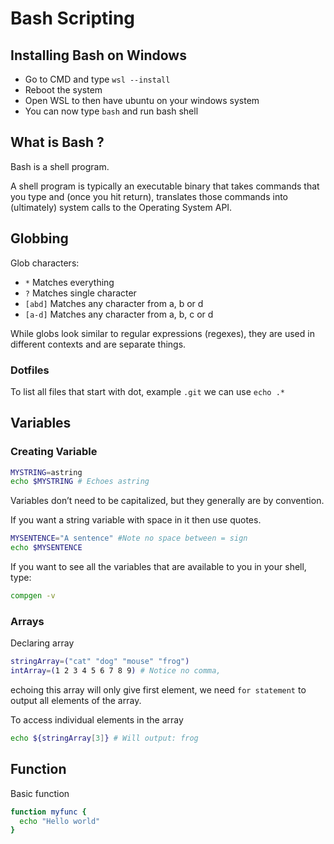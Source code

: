 # Bash Scripting
## Installing Bash on Windows
- Go to CMD and type ```wsl --install```
- Reboot the system
- Open WSL to then have ubuntu on your windows system
- You can now type ```bash``` and run bash shell

## What is Bash ?
Bash is a shell program.

A shell program is typically an executable binary that takes commands that you type and (once you hit return), translates those commands into (ultimately) system calls to the Operating System API.

## Globbing
Glob characters:
- ```*``` Matches everything
- ```?``` Matches single character
- ```[abd]``` Matches any character from a, b or d
- ```[a-d]``` Matches any character from a, b, c or d

While globs look similar to regular expressions (regexes), they are used in different contexts and are separate things.

### Dotfiles
To list all files that start with dot, example ```.git``` we can use ```echo .*```

## Variables
### Creating Variable
```bash
MYSTRING=astring
echo $MYSTRING # Echoes astring
```
Variables don’t need to be capitalized, but they generally are by convention.

If you want a string variable with space in it then use quotes.
```bash
MYSENTENCE="A sentence" #Note no space between = sign
echo $MYSENTENCE
```
If you want to see all the variables that are available to you in your shell, type:
```bash
compgen -v
```
### Arrays
Declaring array
```bash
stringArray=("cat" "dog" "mouse" "frog")
intArray=(1 2 3 4 5 6 7 8 9) # Notice no comma,
```
echoing this array will only give first element, we need ```for statement``` to output all elements of the array.

To access individual elements in the array
```bash
echo ${stringArray[3]} # Will output: frog
```

## Function
Basic function
```bash
function myfunc {
  echo "Hello world"
}
```

